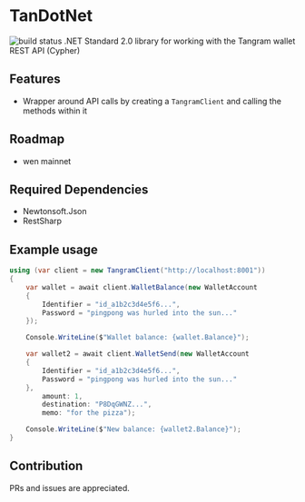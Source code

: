 ﻿# TanDotNet
![build status](https://github.com/meany/TanDotNet/workflows/build/badge.svg "build status")
.NET Standard 2.0 library for working with the Tangram wallet REST API (Cypher)

Features
----
* Wrapper around API calls by creating a `TangramClient` and calling the methods within it

Roadmap
----
* wen mainnet

Required Dependencies
----
* Newtonsoft.Json
* RestSharp

Example usage
----
```c#
using (var client = new TangramClient("http://localhost:8001"))
{
    var wallet = await client.WalletBalance(new WalletAccount
    {
        Identifier = "id_a1b2c3d4e5f6...",
        Password = "pingpong was hurled into the sun..."
    });

    Console.WriteLine($"Wallet balance: {wallet.Balance}");

    var wallet2 = await client.WalletSend(new WalletAccount
    {
        Identifier = "id_a1b2c3d4e5f6...",
        Password = "pingpong was hurled into the sun..."
    },
        amount: 1,
        destination: "P8DqGWNZ...",
        memo: "for the pizza");

    Console.WriteLine($"New balance: {wallet2.Balance}");
}
```

Contribution
----
PRs and issues are appreciated. 